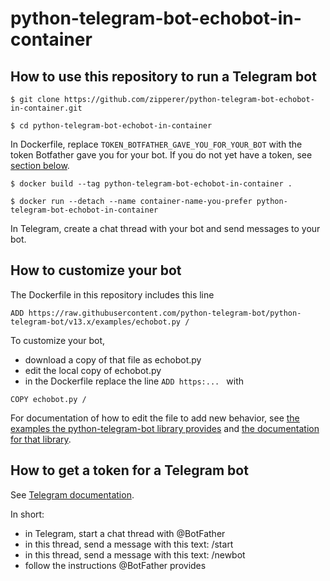 # python-telegram-bot-echobot-in-container

## How to use this repository to run a Telegram bot

```
$ git clone https://github.com/zipperer/python-telegram-bot-echobot-in-container.git
```

```
$ cd python-telegram-bot-echobot-in-container
```

In Dockerfile, replace `TOKEN_BOTFATHER_GAVE_YOU_FOR_YOUR_BOT` with the token Botfather gave you for your bot.
If you do not yet have a token, see [section below](https://github.com/zipperer/python-telegram-bot-echobot-in-container/main/README.md#how-to-get-a-token-for-a-telegram-bot).

```
$ docker build --tag python-telegram-bot-echobot-in-container .
```

```
$ docker run --detach --name container-name-you-prefer python-telegram-bot-echobot-in-container 
```

In Telegram, create a chat thread with your bot and send messages to your bot.

## How to customize your bot

The Dockerfile in this repository includes this line
```
ADD https://raw.githubusercontent.com/python-telegram-bot/python-telegram-bot/v13.x/examples/echobot.py /
```

To customize your bot, 
 - download a copy of that file as echobot.py
 - edit the local copy of echobot.py
 - in the Dockerfile replace the line `ADD https:... ` with
```
COPY echobot.py /
```

For documentation of how to edit the file to add new behavior, see [the examples the python-telegram-bot library provides](https://github.com/python-telegram-bot/python-telegram-bot/tree/v13.x/examples) and [the documentation for that library](https://docs.python-telegram-bot.org/en/v13.11/).
 


## How to get a token for a Telegram bot
See [Telegram documentation](https://core.telegram.org/bots/features#botfather). 

In short:
 - in Telegram, start a chat thread with @BotFather
 - in this thread, send a message with this text: /start
 - in this thread, send a message with this text: /newbot
 - follow the instructions @BotFather provides
 
 
